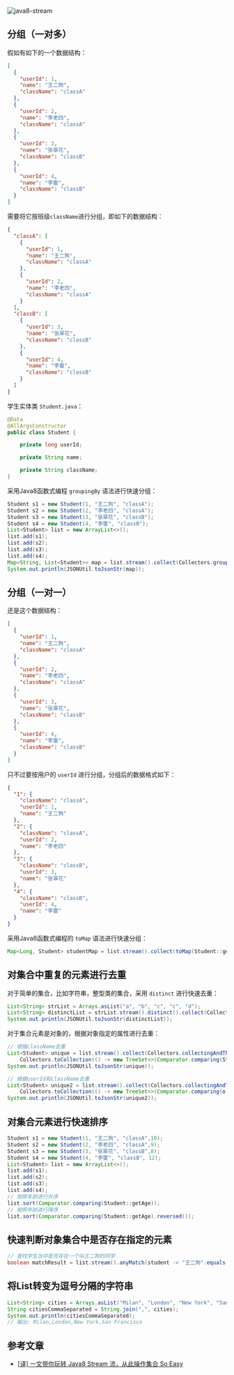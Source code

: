 ![java8-stream](https://user-images.githubusercontent.com/22115219/95572264-483a9580-0a5c-11eb-8cc7-0f908e997cc0.png)

## 分组（一对多）
假如有如下的一个数据结构：
```json
[
  {
    "userId": 1,
    "name": "王二狗",
    "className": "classA"
  },
  {
    "userId": 2,
    "name": "李老四",
    "className": "classA"
  },
  {
    "userId": 3,
    "name": "张翠花",
    "className": "classB"
  },
  {
    "userId": 4,
    "name": "李雷",
    "className": "classB"
  }
]
```
需要将它按班级`className`进行分组，即如下的数据结构：
```json
{
  "classA": [
    {
      "userId": 1,
      "name": "王二狗",
      "className": "classA"
    },
    {
      "userId": 2,
      "name": "李老四",
      "className": "classA"
    }
  ],
  "classB": [
    {
      "userId": 3,
      "name": "张翠花",
      "className": "classB"
    },
    {
      "userId": 4,
      "name": "李雷",
      "className": "classB"
    }
  ]
}
```
学生实体类 `Student.java`：
```java
@Data
@AllArgsConstructor
public class Student {

    private long userId;

    private String name;

    private String className;
}
```
采用Java8函数式编程 `groupingBy` 语法进行快速分组：
```java
Student s1 = new Student(1, "王二狗", "classA");
Student s2 = new Student(2, "李老四", "classA");
Student s3 = new Student(3, "张翠花", "classB");
Student s4 = new Student(4, "李雷", "classB");
List<Student> list = new ArrayList<>();
list.add(s1);
list.add(s2);
list.add(s3);
list.add(s4);
Map<String, List<Student>> map = list.stream().collect(Collectors.groupingBy(Student::getClassName));
System.out.println(JSONUtil.toJsonStr(map));
```

## 分组（一对一）
还是这个数据结构：
```json
[
  {
    "userId": 1,
    "name": "王二狗",
    "className": "classA"
  },
  {
    "userId": 2,
    "name": "李老四",
    "className": "classA"
  },
  {
    "userId": 3,
    "name": "张翠花",
    "className": "classB"
  },
  {
    "userId": 4,
    "name": "李雷",
    "className": "classB"
  }
]
```
只不过要按用户的 `userId` 进行分组，分组后的数据格式如下：
```json
{
  "1": {
    "className": "classA",
    "userId": 1,
    "name": "王二狗"
  },
  "2": {
    "className": "classA",
    "userId": 2,
    "name": "李老四"
  },
  "3": {
    "className": "classB",
    "userId": 3,
    "name": "张翠花"
  },
  "4": {
    "className": "classB",
    "userId": 4,
    "name": "李雷"
  }
}
```
采用Java8函数式编程的 `toMap` 语法进行快速分组：
```java
Map<Long, Student> studentMap = list.stream().collect(toMap(Student::getUserId, student -> student, (k1, k2) -> k1));
```

## 对集合中重复的元素进行去重
对于简单的集合，比如字符串，整型类的集合，采用 `distinct` 进行快速去重：
```java
List<String> strList = Arrays.asList("a", "b", "c", "c", "d");
List<String> distinctList = strList.stream().distinct().collect(Collectors.toList());
System.out.println(JSONUtil.toJsonStr(distinctList));
```
对于集合元素是对象的，根据对象指定的属性进行去重：
```java
// 根据className去重
List<Student> unique = list.stream().collect(Collectors.collectingAndThen(
    Collectors.toCollection(() -> new TreeSet<>(Comparator.comparing(Student::getClassName))), ArrayList::new));
System.out.println(JSONUtil.toJsonStr(unique));
```
```java
// 根据userId和className去重
List<Student> unique2 = list.stream().collect(Collectors.collectingAndThen(
    Collectors.toCollection(() -> new TreeSet<>(Comparator.comparing(o -> o.getUserId() + ";" + o.getClassName()))), ArrayList::new));
System.out.println(JSONUtil.toJsonStr(unique2));
```
## 对集合元素进行快速排序
```java
Student s1 = new Student(1, "王二狗", "classA",10);
Student s2 = new Student(2, "李老四", "classA",9);
Student s3 = new Student(3, "张翠花", "classB",8);
Student s4 = new Student(4, "李雷", "classB", 12);
List<Student> list = new ArrayList<>();
list.add(s1);
list.add(s2);
list.add(s3);
list.add(s4);
// 按照年龄进行升序
list.sort(Comparator.comparing(Student::getAge));
// 按照年龄进行降序
list.sort(Comparator.comparing(Student::getAge).reversed());
```

## 快速判断对象集合中是否存在指定的元素

```java
// 查找学生当中是否存在一个叫王二狗的同学
boolean matchResult = list.stream().anyMatch(student -> "王二狗".equals(student.getName()));
```

## 将List转变为逗号分隔的字符串

```java
List<String> cities = Arrays.asList("Milan", "London", "New York", "San Francisco");
String citiesCommaSeparated = String.join(",", cities);
System.out.println(citiesCommaSeparated);
// 输出: Milan,London,New York,San Francisco
```

## 参考文章

- [[译] 一文带你玩转 Java8 Stream 流，从此操作集合 So Easy](https://juejin.im/post/6844903830254010381)